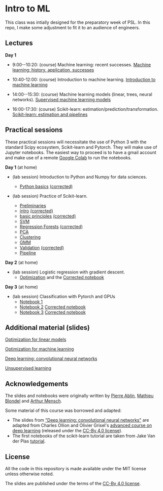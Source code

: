 # Intro to ML

This class was intially designed for the preparatory week of PSL. In this repo, I make some adjustment to fit it to an audience of engineers.

## Lectures

**Day 1**

* 9:00--10:20: (course) Machine learning: recent successes.
  [Machine learning: history, application, successes](./slides/01_machine_learning_successes)

* 10:40-12:00: (course) Introduction to machine learning.
  [Introduction to machine learning](./slides/02_intro_to_machine_learning)

* 14:00--15:30: (course) Machine learning models (linear, trees, neural networks).
  [Supervised machine learning models](./slides/03_machine_learning_models/)

* 16:00-17:30: (course) Scikit-learn: estimation/prediction/transformation.
  [Scikit-learn: estimation and pipelines](./slides/04_scikit_learn/)

## Practical sessions

These practical sessions will necessitate the use of Python 3 with the standard Scipy ecosystem, Scikit-learn and Pytorch. They will make use of Jupyter notebooks. The easiest way to proceed is to have a gmail account and make use of a remote [Google Colab](https://colab.research.google.com/) to run the notebooks.

**Day 1** (at home)
* (lab session) Introduction to Python and Numpy for data sciences.
  - [Python basics](https://colab.research.google.com/github/data-psl/lectures2024/blob/master/notebooks/01_python_basics.ipynb) [(corrected)](https://colab.research.google.com/github/data-psl/lectures2024/blob/master/notebooks/01_python_basics_corrected.ipynb)
  
* (lab session) Practice of Scikit-learn.
  - [Preliminaries](https://colab.research.google.com/github/data-psl/lectures2024/blob/main/notebooks/02_sklearn/01-Preliminaries.ipynb)
  - [intro](https://colab.research.google.com/github/data-psl/lectures2024/blob/main/notebooks/02_sklearn/02.1-Machine-Learning-Intro.ipynb) [(corrected)](https://colab.research.google.com/github/data-psl/lectures2024/blob/main/notebooks/02_sklearn/02.1-Machine-Learning-Intro_corrected.ipynb)
  - [basic principles](https://colab.research.google.com/github/data-psl/lectures2024/blob/main/notebooks/02_sklearn/02.2-Basic-Principles.ipynb)   [(corrected)](https://colab.research.google.com/github/data-psl/lectures2024/blob/main/notebooks/02_sklearn/02.2-Basic-Principles_corrected.ipynb)
  - [SVM](https://colab.research.google.com/github/data-psl/lectures2024/blob/main/notebooks/02_sklearn/03.1-Classification-SVMs.ipynb)  
  - [Regression Forests](https://colab.research.google.com/github/data-psl/lectures2024/blob/main/notebooks/02_sklearn/03.2-Regression-Forests.ipynb)  [(corrected)](https://colab.research.google.com/github/data-psl/lectures2024/blob/main/notebooks/02_sklearn/03.2-Regression-Forests_corrected.ipynb)
  - [PCA](https://colab.research.google.com/github/data-psl/lectures2024/blob/main/notebooks/02_sklearn/04.1-Dimensionality-PCA.ipynb)
  - [Clustering](https://colab.research.google.com/github/data-psl/lectures2024/blob/main/notebooks/02_sklearn/04.2-Clustering-KMeans.ipynb) 
  - [GMM](https://colab.research.google.com/github/data-psl/lectures2024/blob/main/notebooks/02_sklearn/04.3-Density-GMM.ipynb) 
  - [Validation](https://colab.research.google.com/github/data-psl/lectures2024/blob/main/notebooks/02_sklearn/05-Validation.ipynb)  [(corrected)](https://colab.research.google.com/github/data-psl/lectures2024/blob/main/notebooks/02_sklearn/05-Validation_corrected.ipynb)
  - [Pipeline](https://colab.research.google.com/github/data-psl/lectures2024/blob/main/notebooks/02_sklearn/06-Pipeline.ipynb) 

**Day 2** (at home)
* (lab session) Logistic regression with gradient descent.
  - [Optimization](https://colab.research.google.com/github/data-psl/lectures2024/blob/master/notebooks/03_optimization.ipynb) and the [Corrected notebook](https://colab.research.google.com/github/data-psl/lectures2024/blob/master/notebooks/03_optimization_corrected.ipynb)

**Day 3** (at home)
* (lab session) Classification with Pytorch and GPUs
  - [Notebook 1](https://colab.research.google.com/github/data-psl/lectures2024/blob/main/notebooks/04_pytorch/01_introduction_to_pytorch.ipynb)
  - [Notebook 2](https://colab.research.google.com/github/data-psl/lectures2024/blob/main/notebooks/04_pytorch/02_simple_neural_network.ipynb)  [Corrected notebook](https://colab.research.google.com/github/data-psl/lectures2024/blob/main/notebooks/04_pytorch/02_simple_neural_network_corrected.ipynb)
  - [Notebook 3](https://colab.research.google.com/github/data-psl/lectures2024/blob/main/notebooks/04_pytorch/03_convolutional_neural_network_mnist.ipynb) [Corrected notebook](https://colab.research.google.com/github/data-psl/lectures2024/blob/main/notebooks/04_pytorch/03_convolutional_neural_network_mnist_corrected.ipynb)


## Additional material (slides)

[Optimization for linear models](https://data-psl.github.io/lectures2024/slides/05_optimization_linear_models/)

[Optimization for machine learning](https://data-psl.github.io/lectures2024/slides/06_optimization_general/)

[Deep learning: convolutional neural networks](https://data-psl.github.io/lectures2024/slides/07_deep_learning/)

[Unsupervised learning](https://data-psl.github.io/lectures2024/slides/08_unsupervised_learning/)

## Acknowledgements

The slides and notebooks were originally written by [Pierre Ablin](https://pierreablin.com/), [Mathieu Blondel](https://mblondel.org/) and [Arthur Mensch](http://www.amensch.fr/).

Some material of this course was borrowed and adapted:
  * The slides from ["Deep learning: convolutional neural networks"](https://data-psl.github.io/lectures2024/slides/07_deep_learning/) are adapted from
  Charles Ollion and Olivier Grisel's [advanced course on deep learning](!https://github.com/m2dsupsdlclass/lectures-labs) (released under the
  [CC-By 4.0 license](https://creativecommons.org/licenses/by/4.0/legalcode)).
  * The first notebooks of the scikit-learn tutorial are taken from Jake Van der Plas [tutorial](https://github.com/jakevdp/sklearn_tutorial).

## License
All the code in this repository is made available under the MIT license unless otherwise noted.

The slides are published under the terms of the [CC-By 4.0 license](https://creativecommons.org/licenses/by/4.0/legalcode).
